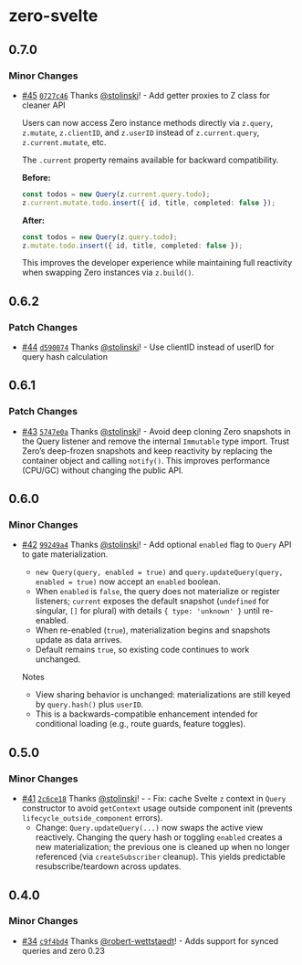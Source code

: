 # zero-svelte

## 0.7.0

### Minor Changes

- [#45](https://github.com/stolinski/zero-svelte/pull/45) [`0727c46`](https://github.com/stolinski/zero-svelte/commit/0727c46e7ce3363e29ee190cc5fcff7b04ad6bf3) Thanks [@stolinski](https://github.com/stolinski)! - Add getter proxies to Z class for cleaner API

  Users can now access Zero instance methods directly via `z.query`, `z.mutate`, `z.clientID`, and `z.userID` instead of `z.current.query`, `z.current.mutate`, etc.

  The `.current` property remains available for backward compatibility.

  **Before:**

  ```typescript
  const todos = new Query(z.current.query.todo);
  z.current.mutate.todo.insert({ id, title, completed: false });
  ```

  **After:**

  ```typescript
  const todos = new Query(z.query.todo);
  z.mutate.todo.insert({ id, title, completed: false });
  ```

  This improves the developer experience while maintaining full reactivity when swapping Zero instances via `z.build()`.

## 0.6.2

### Patch Changes

- [#44](https://github.com/stolinski/zero-svelte/pull/44) [`d590074`](https://github.com/stolinski/zero-svelte/commit/d59007479d137aff1e2abf98b03462ae7bcf363d) Thanks [@stolinski](https://github.com/stolinski)! - Use clientID instead of userID for query hash calculation

## 0.6.1

### Patch Changes

- [#43](https://github.com/stolinski/zero-svelte/pull/43) [`5747e0a`](https://github.com/stolinski/zero-svelte/commit/5747e0ad59de4a4b462892b54544d3874d986297) Thanks [@stolinski](https://github.com/stolinski)! - Avoid deep cloning Zero snapshots in the Query listener and remove the internal `Immutable` type import. Trust Zero’s deep-frozen snapshots and keep reactivity by replacing the container object and calling `notify()`. This improves performance (CPU/GC) without changing the public API.

## 0.6.0

### Minor Changes

- [#42](https://github.com/stolinski/zero-svelte/pull/42) [`99249a4`](https://github.com/stolinski/zero-svelte/commit/99249a4288db616e2c108015346aa38c18760e60) Thanks [@stolinski](https://github.com/stolinski)! - Add optional `enabled` flag to `Query` API to gate materialization.
  - `new Query(query, enabled = true)` and `query.updateQuery(query, enabled = true)` now accept an `enabled` boolean.
  - When `enabled` is `false`, the query does not materialize or register listeners; `current` exposes the default snapshot (`undefined` for singular, `[]` for plural) with details `{ type: 'unknown' }` until re-enabled.
  - When re-enabled (`true`), materialization begins and snapshots update as data arrives.
  - Default remains `true`, so existing code continues to work unchanged.

  Notes
  - View sharing behavior is unchanged: materializations are still keyed by `query.hash()` plus `userID`.
  - This is a backwards-compatible enhancement intended for conditional loading (e.g., route guards, feature toggles).

## 0.5.0

### Minor Changes

- [#41](https://github.com/stolinski/zero-svelte/pull/41) [`2c6ce18`](https://github.com/stolinski/zero-svelte/commit/2c6ce18911492c2d1f235abb13cf4920a2b80f0c) Thanks [@stolinski](https://github.com/stolinski)! - - Fix: cache Svelte `z` context in `Query` constructor to avoid `getContext` usage outside component init (prevents `lifecycle_outside_component` errors).
  - Change: `Query.updateQuery(...)` now swaps the active view reactively. Changing the query hash or toggling `enabled` creates a new materialization; the previous one is cleaned up when no longer referenced (via `createSubscriber` cleanup). This yields predictable resubscribe/teardown across updates.

## 0.4.0

### Minor Changes

- [#34](https://github.com/stolinski/zero-svelte/pull/34) [`c9f4bd4`](https://github.com/stolinski/zero-svelte/commit/c9f4bd48bfd2f1187239bad3224136031811fc55) Thanks [@robert-wettstaedt](https://github.com/robert-wettstaedt)! - Adds support for synced queries and zero 0.23
